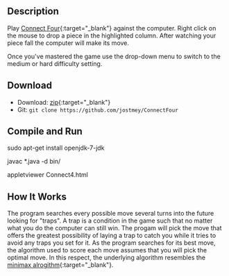 ## Description

Play [Connect Four](https://en.wikipedia.org/wiki/Connect_Four){:target="_blank"} against the computer. Right click on the mouse to drop a piece in the highlighted column. After watching your piece fall the computer will make its move.

Once you've mastered the game use the drop-down menu to switch to the medium or hard difficulty setting.

## Download

* Download: [zip](https://github.com/jostmey/ConnectFour/zipball/master){:target="_blank"}
* Git: `git clone https://github.com/jostmey/ConnectFour`

## Compile and Run

sudo apt-get install openjdk-7-jdk

javac *.java -d bin/ 

appletviewer Connect4.html

## How It Works

The program searches every possible move several turns into the future looking for "traps". A trap is a condition in the game such that no matter what you do the computer can still win. The progam will pick the move that offers the greatest possibility of laying a trap to catch you while it tries to avoid any traps you set for it. As the program searches for its best move, the algorithm used to score each move assumes that you will pick the optimal move. In this respect, the underlying algorithm resembles the [minimax alrogithm](https://en.wikipedia.org/wiki/Minimax){:target="_blank"}.
